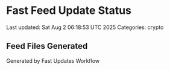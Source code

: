 # Fast Feed Update Status
Last updated: Sat Aug  2 06:18:53 UTC 2025
Categories: crypto

## Feed Files Generated

Generated by Fast Updates Workflow
